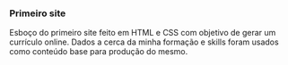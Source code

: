 ### Primeiro site

Esboço do primeiro site feito em HTML e CSS com objetivo de gerar um currículo online. Dados a cerca da minha formação e skills foram usados como conteúdo base para produção do mesmo.